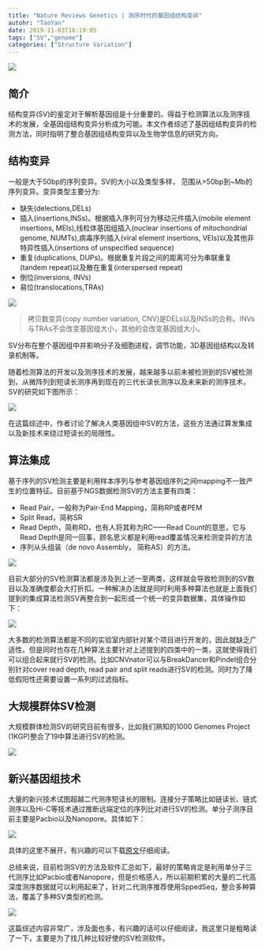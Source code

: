 ```yaml
---
title: "Nature Reviews Genetics | 测序时代的基因组结构变异"
autohr: "TaoYan"
date: 2019-11-03T16:19:05
tags: ["SV","genome"]
categories: ["Structure Variation"]
---
```


![](https://raw.githubusercontent.com/YTLogos/pic_link/master/img/20191125151327.png)

## 简介

结构变异(SV)的鉴定对于解析基因组是十分重要的。得益于检测算法以及测序技术的发展，全基因组结构变异分析成为可能。本文作者综述了基因组结构变异的检测方法，同时指明了整合基因组结构变异以及生物学信息的研究方向。

<!--more-->

## 结构变异

一般是大于50bp的序列变异。SV的大小以及类型多样， 范围从>50bp到~Mb的序列变异。变异类型主要分为:

* 缺失(delections,DELs)
* 插入(insertions,INSs)。根据插入序列可分为移动元件插入(mobile element insertions, MEIs),线粒体基因组插入(nuclear insertions of mitochondrial genome, NUMTs),病毒序列插入(viral element insertions, VEIs)以及其他非特异性插入(insertions of unspecified sequence)
* 重复(duplications, DUPs)。根据重复片段之间的距离可分为串联重复(tandem repeat)以及散在重复(interspersed repeat)
* 倒位(inversions, INVs)
* 易位(translocations,TRAs)

![](https://raw.githubusercontent.com/YTLogos/pic_link/master/img/20191125153139.png)

> 拷贝数变异(copy number variation, CNV)是DELs以及INSs的合称。INVs与TRAs不会改变基因组大小，其他的会改变基因组大小。

SV分布在整个基因组中并影响分子及细胞进程，调节功能，3D基因组结构以及转录机制等。

随着检测算法的开发以及测序技术的发展，越来越多以前未被检测到的SV被检测到，从微阵列到短读长测序再到现在的三代长读长测序以及未来新的测序技术，SV的研究如下图所示：

![](https://raw.githubusercontent.com/YTLogos/pic_link/master/img/20191125151327.png)

在这篇综述中，作者讨论了解决人类基因组中SV的方法，这些方法通过算发集成以及新技术来绕过短读长的局限性。

## 算法集成

基于序列的SV检测主要是利用样本序列与参考基因组序列之间mapping不一致产生的位置特征。目前基于NGS数据检测SV的方法主要有四类：

* Read Pair，一般称为Pair-End Mapping，简称RP或者PEM
* Split Read，简称SR
* Read Depth，简称RD，也有人将其称为RC——Read Count的意思，它与Read Depth是同一回事，顾名思义都是利用read覆盖情况来检测变异的方法
* 序列从头组装（de novo Assembly， 简称AS）的方法。

![](https://raw.githubusercontent.com/YTLogos/pic_link/master/img/20191125153355.png)

目前大部分的SV检测算法都是涉及到上述一至两类，这样就会导致检测到的SV数目以及准确度都会大打折扣。一种解决办法就是同时利用多种算法也就是上面我们提到的集成算法检测SV再整合到一起形成一个统一的变异数据集，具体操作如下：

![](https://raw.githubusercontent.com/YTLogos/pic_link/master/img/20191125154043.png)

大多数的检测算法都是不同的实验室内部针对某个项目进行开发的，因此就缺乏广适性。但是同时也存在几种算法主要针对上述提到的四类中的一类，这就使得我们可以组合起来就行SV的检测。比如CNVnator可以与BreakDancer和Pindel组合分别针对cover read depth, read pair and split reads进行SV的检测。同时为了降低假阳性还需要设置一系列的过滤指标。

## 大规模群体SV检测

大规模群体检测SV的研究目前有很多，比如我们熟知的1000 Genomes Project (1KGP)整合了19中算法进行SV的检测。

![](https://raw.githubusercontent.com/YTLogos/pic_link/master/img/20191125160500.png)

## 新兴基因组技术

大量的新兴技术试图超越二代测序短读长的限制。连接分子策略比如链读长、链式测序以及Hi-C等技术通过推断远端定位的序列比对进行SV的检测。单分子测序目前主要是Pacbio以及Nanopore。具体如下：

![](https://raw.githubusercontent.com/YTLogos/pic_link/master/img/20191125164532.png)

具体的这里不展开，有兴趣的可以下载[原文](https://www.nature.com/articles/s41576-019-0180-9.pdf)仔细阅读。

总结来说，目前检测SV的方法及软件汇总如下，最好的策略肯定是利用单分子三代测序比如Pacbio或者Nanopore，但是价格感人，所以前期积累的大量的二代高深度测序数据就可以利用起来了，针对二代测序推荐使用SppedSeq，整合多种算法，覆盖了多种SV类型的检测。

![](https://raw.githubusercontent.com/YTLogos/pic_link/master/img/20191125165220.png)

这篇综述内容非常广，涉及面也多，有兴趣的话可以仔细阅读，我这里只是粗略读了一下，主要是为了找几种比较好使的SV检测软件。





